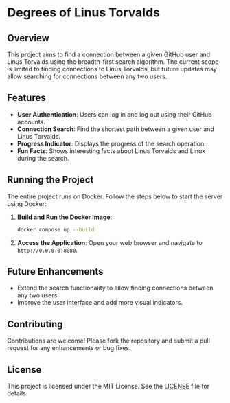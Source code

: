 # Degrees of Linus Torvalds

## Overview

This project aims to find a connection between a given GitHub user and Linus Torvalds using the breadth-first search algorithm. The current scope is limited to finding connections to Linus Torvalds, but future updates may allow searching for connections between any two users.

## Features

- **User Authentication**: Users can log in and log out using their GitHub accounts.
- **Connection Search**: Find the shortest path between a given user and Linus Torvalds.
- **Progress Indicator**: Displays the progress of the search operation.
- **Fun Facts**: Shows interesting facts about Linus Torvalds and Linux during the search.

## Running the Project

The entire project runs on Docker. Follow the steps below to start the server using Docker:

1. **Build and Run the Docker Image**:
   ```sh
   docker compose up --build
   ```
   
2. **Access the Application**:
   Open your web browser and navigate to `http://0.0.0.0:8080`.

## Future Enhancements

- Extend the search functionality to allow finding connections between any two users.
- Improve the user interface and add more visual indicators.


## Contributing

Contributions are welcome! Please fork the repository and submit a pull request for any enhancements or bug fixes.

## License

This project is licensed under the MIT License. See the [LICENSE](LICENSE) file for details.





